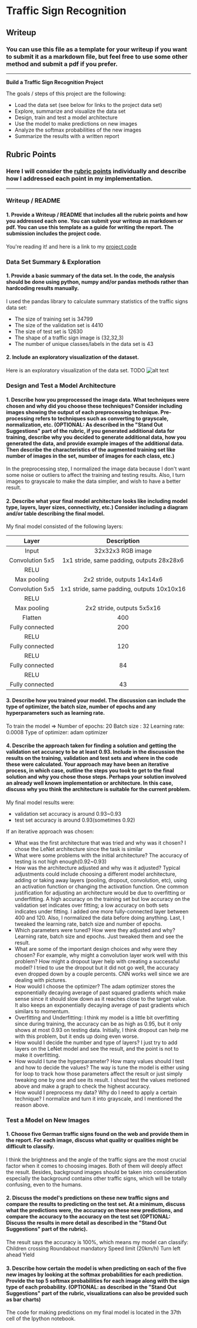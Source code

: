 # **Traffic Sign Recognition** 

## Writeup

### You can use this file as a template for your writeup if you want to submit it as a markdown file, but feel free to use some other method and submit a pdf if you prefer.

---

**Build a Traffic Sign Recognition Project**

The goals / steps of this project are the following:
* Load the data set (see below for links to the project data set)
* Explore, summarize and visualize the data set
* Design, train and test a model architecture
* Use the model to make predictions on new images
* Analyze the softmax probabilities of the new images
* Summarize the results with a written report


[//]: # (Image References)

[image1]: ./examples/visualization.jpg "Visualization"
[image2]: ./examples/grayscale.jpg "Grayscaling"
[image3]: ./examples/random_noise.jpg "Random Noise"
[image4]: ./examples/placeholder.png "Traffic Sign 1"
[image5]: ./examples/placeholder.png "Traffic Sign 2"
[image6]: ./examples/placeholder.png "Traffic Sign 3"
[image7]: ./examples/placeholder.png "Traffic Sign 4"
[image8]: ./examples/placeholder.png "Traffic Sign 5"

## Rubric Points
### Here I will consider the [rubric points](https://review.udacity.com/#!/rubrics/481/view) individually and describe how I addressed each point in my implementation.  

---
### Writeup / README

#### 1. Provide a Writeup / README that includes all the rubric points and how you addressed each one. You can submit your writeup as markdown or pdf. You can use this template as a guide for writing the report. The submission includes the project code.

You're reading it! and here is a link to my [project code](https://github.com/udacity/CarND-Traffic-Sign-Classifier-Project/blob/master/Traffic_Sign_Classifier.ipynb)

### Data Set Summary & Exploration

#### 1. Provide a basic summary of the data set. In the code, the analysis should be done using python, numpy and/or pandas methods rather than hardcoding results manually.

I used the pandas library to calculate summary statistics of the traffic
signs data set:

* The size of training set is 34799
* The size of the validation set is 4410
* The size of test set is 12630
* The shape of a traffic sign image is (32,32,3)
* The number of unique classes/labels in the data set is 43

#### 2. Include an exploratory visualization of the dataset.

Here is an exploratory visualization of the data set. 
TODO
![alt text][image1]

### Design and Test a Model Architecture

#### 1. Describe how you preprocessed the image data. What techniques were chosen and why did you choose these techniques? Consider including images showing the output of each preprocessing technique. Pre-processing refers to techniques such as converting to grayscale, normalization, etc. (OPTIONAL: As described in the "Stand Out Suggestions" part of the rubric, if you generated additional data for training, describe why you decided to generate additional data, how you generated the data, and provide example images of the additional data. Then describe the characteristics of the augmented training set like number of images in the set, number of images for each class, etc.)

In the preprocessing step, I normalized the image data because I don't want some noise or outliers to affect the training and testing results. Also, I turn images to grayscale to make the data simplier, and wish to have a better result.


#### 2. Describe what your final model architecture looks like including model type, layers, layer sizes, connectivity, etc.) Consider including a diagram and/or table describing the final model.

My final model consisted of the following layers:

| Layer         		|     Description	        					| 
|:---------------------:|:---------------------------------------------:| 
| Input         		  | 32x32x3 RGB image   				        | 
| Convolution 5x5   | 1x1 stride, same padding, outputs 28x28x6 |
| RELU			  |										 |
| Max pooling	      	  | 2x2 stride,  outputs 14x14x6 				 |
| Convolution 5x5	  | 1x1 stride, same padding, outputs 10x10x16|
| RELU                    |                                                                        |
| Max pooling          | 2x2 stride,  outputs 5x5x16                           |
| Flatten                   | 400                                                                 |
| Fully connected    | 200        							          |
| RELU                     |                                                                        |
| Fully connected    | 120                                                                  |
| RELU                    |                                                                         |
| Fully connected    | 84                                                                    |
| RELU                    |                                                                         |
| Fully connected    | 43                                                                    |






#### 3. Describe how you trained your model. The discussion can include the type of optimizer, the batch size, number of epochs and any hyperparameters such as learning rate.

To train the model => 
Number of epochs: 20 
Batch size : 32
Learning rate: 0.0008
Type of optimizer: adam optimizer


#### 4. Describe the approach taken for finding a solution and getting the validation set accuracy to be at least 0.93. Include in the discussion the results on the training, validation and test sets and where in the code these were calculated. Your approach may have been an iterative process, in which case, outline the steps you took to get to the final solution and why you chose those steps. Perhaps your solution involved an already well known implementation or architecture. In this case, discuss why you think the architecture is suitable for the current problem.

My final model results were:
* validation set accuracy is around 0.93~0.93 
* test set accuracy is around 0.93(sometimes 0.92)

If an iterative approach was chosen:
* What was the first architecture that was tried and why was it chosen?
    I chose the LeNet architecture since the task is similar
* What were some problems with the initial architecture?
    The accuracy of testing is not high enough(0.92~0.93)
* How was the architecture adjusted and why was it adjusted? Typical adjustments could include choosing a different model architecture, adding or taking away layers (pooling, dropout, convolution, etc), using an activation function or changing the activation function. One common justification for adjusting an architecture would be due to overfitting or underfitting. A high accuracy on the training set but low accuracy on the validation set indicates over fitting; a low accuracy on both sets indicates under fitting.
    I added one more fully-connected layer between 400 and 120. Also, I normalized the data before doing anything. Last, I tweaked the learning rate, batch size and number of epochs.
* Which parameters were tuned? How were they adjusted and why?
    Learning rate, batch size and epochs. Just tweaked them and see the result. 
* What are some of the important design choices and why were they chosen? For example, why might a convolution layer work well with this problem? How might a dropout layer help with creating a successful model?
    I tried to use the dropout but it did not go well, the accuracy even dropped down by a couple percents. CNN works well since we are dealing with pictures.
* How would I choose the optimizer? 
    The adam optimizer stores the exponentially decaying average of past squared gradients which make sense since it should slow down as it reaches close to the target value. It also keeps an exponentially decaying average of past gradients which similars to momentum. 
* Overfitting and Underfitting:
    I think my model is a little bit overfitting since during training, the accuracy can be as high as 0.95, but it only shows at most 0.93 on testing data. Initially, I think dropout can help me with this problem, but it ends up doing even worse. 
* How would I decide the number and type of layers?
    I just try to add layers on the LeNet model and see the result, and the point is not to make it overfitting.
* How would I tune the hyperparameter? How many values should I test and how to decide the values?
    The way is tune the model is either using for loop to track how those parameters affect the result or just simply tweaking one by one and see its result. I shoud test the values metioned above and make a graph to check the highest accuracy.
* How would I preprocess my data? Why do I need to apply a certain technique?
    I normalize and turn it into grayscale, and I mentioned the reason above. 

### Test a Model on New Images

#### 1. Choose five German traffic signs found on the web and provide them in the report. For each image, discuss what quality or qualities might be difficult to classify.

I think the brightness and the angle of the traffic signs are the most crucial factor when it comes to choosing images. Both of them will deeply affect the result. Besides, background images should be taken into consideration especially the background contains other traffic signs, which will be totally confusing, even to the humans. 


#### 2. Discuss the model's predictions on these new traffic signs and compare the results to predicting on the test set. At a minimum, discuss what the predictions were, the accuracy on these new predictions, and compare the accuracy to the accuracy on the test set (OPTIONAL: Discuss the results in more detail as described in the "Stand Out Suggestions" part of the rubric).

The result says the accuracy is 100%, which means my model can classify:
    Children crossing
    Roundabout mandatory
    Speed limit (20km/h)
    Turn left ahead
    Yield

#### 3. Describe how certain the model is when predicting on each of the five new images by looking at the softmax probabilities for each prediction. Provide the top 5 softmax probabilities for each image along with the sign type of each probability. (OPTIONAL: as described in the "Stand Out Suggestions" part of the rubric, visualizations can also be provided such as bar charts)

The code for making predictions on my final model is located in the 37th cell of the Ipython notebook.





